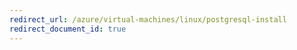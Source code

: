 ```yaml
---
redirect_url: /azure/virtual-machines/linux/postgresql-install
redirect_document_id: true
---
```

